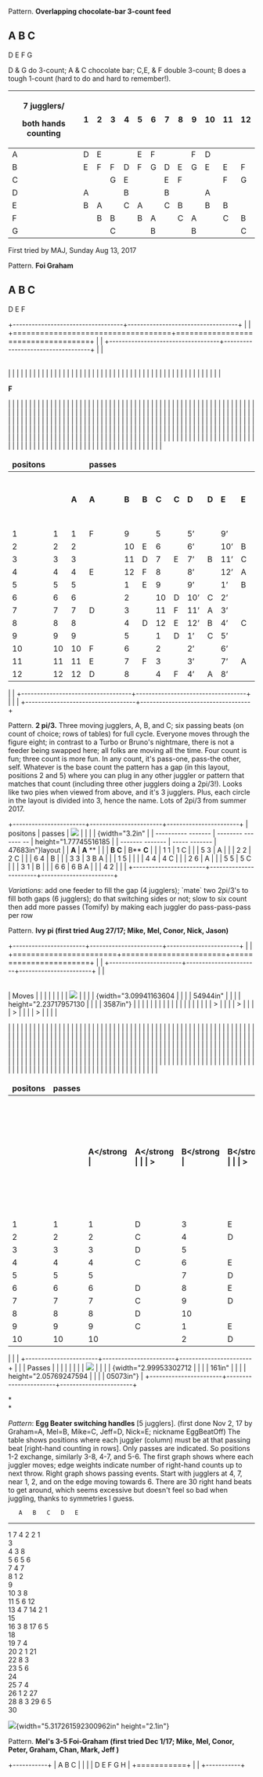 Pattern. **Overlapping chocolate-bar 3-count feed**

  A B C
  ---------
  D E F G

D & G do 3-count; A & C chocolate bar; C,E, & F double 3-count; B does a
tough 1-count (hard to do and hard to remember!).

<table>
<thead>
<tr class="header">
<th><p>7 jugglers/</p>
<p>both hands counting</p></th>
<th>1</th>
<th>2</th>
<th>3</th>
<th>4</th>
<th>5</th>
<th>6</th>
<th>7</th>
<th>8</th>
<th>9</th>
<th>10</th>
<th>11</th>
<th>12</th>
</tr>
</thead>
<tbody>
<tr class="odd">
<td>A</td>
<td>D</td>
<td>E</td>
<td></td>
<td></td>
<td>E</td>
<td>F</td>
<td></td>
<td></td>
<td>F</td>
<td>D</td>
<td></td>
<td></td>
</tr>
<tr class="even">
<td>B</td>
<td>E</td>
<td>F</td>
<td>F</td>
<td>D</td>
<td>F</td>
<td>G</td>
<td>D</td>
<td>E</td>
<td>G</td>
<td>E</td>
<td>E</td>
<td>F</td>
</tr>
<tr class="odd">
<td>C</td>
<td></td>
<td></td>
<td>G</td>
<td>E</td>
<td></td>
<td></td>
<td>E</td>
<td>F</td>
<td></td>
<td></td>
<td>F</td>
<td>G</td>
</tr>
<tr class="even">
<td>D</td>
<td>A</td>
<td></td>
<td></td>
<td>B</td>
<td></td>
<td></td>
<td>B</td>
<td></td>
<td></td>
<td>A</td>
<td></td>
<td></td>
</tr>
<tr class="odd">
<td>E</td>
<td>B</td>
<td>A</td>
<td></td>
<td>C</td>
<td>A</td>
<td></td>
<td>C</td>
<td>B</td>
<td></td>
<td>B</td>
<td>B</td>
<td></td>
</tr>
<tr class="even">
<td>F</td>
<td></td>
<td>B</td>
<td>B</td>
<td></td>
<td>B</td>
<td>A</td>
<td></td>
<td>C</td>
<td>A</td>
<td></td>
<td>C</td>
<td>B</td>
</tr>
<tr class="odd">
<td>G</td>
<td></td>
<td></td>
<td>C</td>
<td></td>
<td></td>
<td>B</td>
<td></td>
<td></td>
<td>B</td>
<td></td>
<td></td>
<td>C</td>
</tr>
</tbody>
</table>

First tried by MAJ, Sunday Aug 13, 2017

Pattern. **Foi Graham**

  A B C
  -------
  D E F

+-----------------------------------+-----------------------------------+
|                                   |
+===================================+===================================+
|                                   |
+-----------------------------------+-----------------------------------+
| <table>                           | <table>                           |
| <thead>                           | <thead>                           |
| <tr class="header">               | <tr class="header">               |
| <th>positons</th>                 | <th></th>                         |
| <th></th>                         | <th>passes</th>                   |
| <th></th>                         | <th></th>                         |
| <th></th>                         | <th></th>                         |
| </tr>                             | </tr>                             |
| </thead>                          | </thead>                          |
| <tbody>                           | <tbody>                           |
| <tr class="odd">                  | <tr class="odd">                  |
| <td></td>                         | <td></td>                         |
| <td><strong>A</strong></td>       | <td><strong>A</strong></td>       |
| <td><strong>B</strong></td>       | <td><strong>B</strong></td>       |
| <td><strong>C</strong></td>       | <td><strong>C</strong></td>       |
| <td><strong>D</strong></td>       | <td><strong>D</strong></td>       |
| <td><strong>E</strong></td>       | <td><strong>E</strong></td>       |
| <td><p></p>                       | <td><p></p>                       |
| <p><strong>F</strong></p></td>    | <p><strong>F</strong></p></td>    |
| </tr>                             | </tr>                             |
| <tr class="even">                 | <tr class="even">                 |
| <td>1</td>                        | <td>1</td>                        |
| <td>1</td>                        | <td>F</td>                        |
| <td>9</td>                        | <td></td>                         |
| <td>5</td>                        | <td></td>                         |
| <td>5’</td>                       | <td></td>                         |
| <td>9’</td>                       | <td></td>                         |
| <td>1’</td>                       | <td>A</td>                        |
| </tr>                             | </tr>                             |
| <tr class="odd">                  | <tr class="odd">                  |
| <td>2</td>                        | <td>2</td>                        |
| <td>2</td>                        | <td></td>                         |
| <td>10</td>                       | <td>E</td>                        |
| <td>6</td>                        | <td></td>                         |
| <td>6’</td>                       | <td></td>                         |
| <td>10’</td>                      | <td>B</td>                        |
| <td>2’</td>                       | <td></td>                         |
| </tr>                             | </tr>                             |
| <tr class="even">                 | <tr class="even">                 |
| <td>3</td>                        | <td>3</td>                        |
| <td>3</td>                        | <td></td>                         |
| <td>11</td>                       | <td>D</td>                        |
| <td>7</td>                        | <td>E</td>                        |
| <td>7’</td>                       | <td>B</td>                        |
| <td>11’</td>                      | <td>C</td>                        |
| <td>3’</td>                       | <td></td>                         |
| </tr>                             | </tr>                             |
| <tr class="odd">                  | <tr class="odd">                  |
| <td>4</td>                        | <td>4</td>                        |
| <td>4</td>                        | <td>E</td>                        |
| <td>12</td>                       | <td>F</td>                        |
| <td>8</td>                        | <td></td>                         |
| <td>8’</td>                       | <td></td>                         |
| <td>12’</td>                      | <td>A</td>                        |
| <td>4’</td>                       | <td>B</td>                        |
| </tr>                             | </tr>                             |
| <tr class="even">                 | <tr class="even">                 |
| <td>5</td>                        | <td>5</td>                        |
| <td>5</td>                        | <td></td>                         |
| <td>1</td>                        | <td>E</td>                        |
| <td>9</td>                        | <td></td>                         |
| <td>9’</td>                       | <td></td>                         |
| <td>1’</td>                       | <td>B</td>                        |
| <td>5’</td>                       | <td></td>                         |
| </tr>                             | </tr>                             |
| <tr class="odd">                  | <tr class="odd">                  |
| <td>6</td>                        | <td>6</td>                        |
| <td>6</td>                        | <td></td>                         |
| <td>2</td>                        | <td></td>                         |
| <td>10</td>                       | <td>D</td>                        |
| <td>10’</td>                      | <td>C</td>                        |
| <td>2’</td>                       | <td></td>                         |
| <td>6’</td>                       | <td></td>                         |
| </tr>                             | </tr>                             |
| <tr class="even">                 | <tr class="even">                 |
| <td>7</td>                        | <td>7</td>                        |
| <td>7</td>                        | <td>D</td>                        |
| <td>3</td>                        | <td></td>                         |
| <td>11</td>                       | <td>F</td>                        |
| <td>11’</td>                      | <td>A</td>                        |
| <td>3’</td>                       | <td></td>                         |
| <td>7’</td>                       | <td>C</td>                        |
| </tr>                             | </tr>                             |
| <tr class="odd">                  | <tr class="odd">                  |
| <td>8</td>                        | <td>8</td>                        |
| <td>8</td>                        | <td></td>                         |
| <td>4</td>                        | <td>D</td>                        |
| <td>12</td>                       | <td>E</td>                        |
| <td>12’</td>                      | <td>B</td>                        |
| <td>4’</td>                       | <td>C</td>                        |
| <td>8’</td>                       | <td></td>                         |
| </tr>                             | </tr>                             |
| <tr class="even">                 | <tr class="even">                 |
| <td>9</td>                        | <td>9</td>                        |
| <td>9</td>                        | <td></td>                         |
| <td>5</td>                        | <td></td>                         |
| <td>1</td>                        | <td>D</td>                        |
| <td>1’</td>                       | <td>C</td>                        |
| <td>5’</td>                       | <td></td>                         |
| <td>9’</td>                       | <td></td>                         |
| </tr>                             | </tr>                             |
| <tr class="odd">                  | <tr class="odd">                  |
| <td>10</td>                       | <td>10</td>                       |
| <td>10</td>                       | <td>F</td>                        |
| <td>6</td>                        | <td></td>                         |
| <td>2</td>                        | <td></td>                         |
| <td>2’</td>                       | <td></td>                         |
| <td>6’</td>                       | <td></td>                         |
| <td>10’</td>                      | <td>A</td>                        |
| </tr>                             | </tr>                             |
| <tr class="even">                 | <tr class="even">                 |
| <td>11</td>                       | <td>11</td>                       |
| <td>11</td>                       | <td>E</td>                        |
| <td>7</td>                        | <td>F</td>                        |
| <td>3</td>                        | <td></td>                         |
| <td>3’</td>                       | <td></td>                         |
| <td>7’</td>                       | <td>A</td>                        |
| <td>11’</td>                      | <td>B</td>                        |
| </tr>                             | </tr>                             |
| <tr class="odd">                  | <tr class="odd">                  |
| <td>12</td>                       | <td>12</td>                       |
| <td>12</td>                       | <td>D</td>                        |
| <td>8</td>                        | <td></td>                         |
| <td>4</td>                        | <td>F</td>                        |
| <td>4’</td>                       | <td>A</td>                        |
| <td>8’</td>                       | <td></td>                         |
| <td>12’</td>                      | <td>C</td>                        |
| </tr>                             | </tr>                             |
| </tbody>                          | </tbody>                          |
| </table>                          | </table>                          |
+-----------------------------------+-----------------------------------+
|                                   |                                   |
+-----------------------------------+-----------------------------------+

Pattern. **2 pi/3.** Three moving jugglers, A, B, and C; six passing
beats (on count of choice; rows of tables) for full cycle. Everyone
moves through the figure eight; in contrast to a Turbo or Bruno's
nightmare, there is not a feeder being swapped here; all folks are
moving all the time. Four count is fun; three count is more fun. In any
count, it's pass-one, pass-the other, self. Whatever is the base count
the pattern has a gap (in this layout, positions 2 and 5) where you can
plug in any other juggler or pattern that matches that count (including
three other jugglers doing a 2pi/3!). Looks like two pies when viewed
from above, and it's 3 jugglers. Plus, each circle in the layout is
divided into 3, hence the name. Lots of 2pi/3 from summer 2017.

+-----------------------+-----------------------+-----------------------+
|   positons            |   passes              | ![](media/image1.emf) |
|                       |                       | {width="3.2in"        |
|   ---------- -------  |   -------- ------- -- | height="1.77745516185 |
| ------- -------       | ----- -------         | 47683in"}layout       |
|              **A**    |            **A**   ** |                       |
| **B**   **C**         | B**   **C**           |                       |
|   1          1        |   1        C          |                       |
| 5       3             |       A               |                       |
|   2          2        |   2                C  |                       |
| 6       4             |       B               |                       |
|   3          3        |   3        B       A  |                       |
| 1       5             |                       |                       |
|   4          4        |   4        C          |                       |
| 2       6             |       A               |                       |
|   5          5        |   5                C  |                       |
| 3       1             |       B               |                       |
|   6          6        |   6        B       A  |                       |
| 4       2             |                       |                       |
+-----------------------+-----------------------+-----------------------+

*Variations*: add one feeder to fill the gap (4 jugglers); \`mate\` two
2pi/3's to fill both gaps (6 jugglers); do that switching sides or not;
slow to six count then add more passes (Tomify) by making each juggler
do pass-pass-pass per row

Pattern. **Ivy pi (first tried Aug 27/17; Mike, Mel, Conor, Nick,
Jason)**

+-----------------------+-----------------------+-----------------------+
|                       |
+=======================+=======================+=======================+
|                       |
+-----------------------+-----------------------+-----------------------+
| <table>               | <table>               | Moves                 |
| <thead>               | <thead>               |                       |
| <tr class="header">   | <tr class="header">   | ![](media/image2.emf) |
| <th>positons</th>     | <th>passes</th>       | {width="3.09941163604 |
| <th></th>             | <th></th>             | 54944in"              |
| <th></th>             | <th></th>             | height="2.23717957130 |
| </tr>                 | </tr>                 | 3587in"}              |
| </thead>              | </thead>              |                       |
| <tbody>               | <tbody>               |                       |
| <tr class="odd">      | <tr class="odd">      |                       |
| <td></td>             | <td></td>             |                       |
| <td><strong>A</strong | <td><strong>A</strong |                       |
| ></td>                | ></td>                |                       |
| <td><strong>B</strong | <td><strong>B</strong |                       |
| ></td>                | ></td>                |                       |
| <td><strong>C</strong | <td><strong>C</strong |                       |
| ></td>                | ></td>                |                       |
| <td><strong>D</strong | <td><strong>D</strong |                       |
| ></td>                | ></td>                |                       |
| <td><p></p>           | <td><p></p>           |                       |
| <p><strong>E</strong> | <p><strong>E</strong> |                       |
| </p></td>             | </p></td>             |                       |
| </tr>                 | </tr>                 |                       |
| <tr class="even">     | <tr class="even">     |                       |
| <td>1</td>            | <td>1</td>            |                       |
| <td>1</td>            | <td>D</td>            |                       |
| <td>3</td>            | <td>E</td>            |                       |
| <td>5</td>            | <td></td>             |                       |
| <td>7</td>            | <td>A</td>            |                       |
| <td>9</td>            | <td>B</td>            |                       |
| </tr>                 | </tr>                 |                       |
| <tr class="odd">      | <tr class="odd">      |                       |
| <td>2</td>            | <td>2</td>            |                       |
| <td>2</td>            | <td>C</td>            |                       |
| <td>4</td>            | <td>D</td>            |                       |
| <td>6</td>            | <td>A</td>            |                       |
| <td>8</td>            | <td>B</td>            |                       |
| <td>10</td>           | <td></td>             |                       |
| </tr>                 | </tr>                 |                       |
| <tr class="even">     | <tr class="even">     |                       |
| <td>3</td>            | <td>3</td>            |                       |
| <td>3</td>            | <td>D</td>            |                       |
| <td>5</td>            | <td></td>             |                       |
| <td>7</td>            | <td>E</td>            |                       |
| <td>9</td>            | <td>A</td>            |                       |
| <td>1</td>            | <td>C</td>            |                       |
| </tr>                 | </tr>                 |                       |
| <tr class="odd">      | <tr class="odd">      |                       |
| <td>4</td>            | <td>4</td>            |                       |
| <td>4</td>            | <td>C</td>            |                       |
| <td>6</td>            | <td>E</td>            |                       |
| <td>8</td>            | <td>A</td>            |                       |
| <td>10</td>           | <td></td>             |                       |
| <td>2</td>            | <td>B</td>            |                       |
| </tr>                 | </tr>                 |                       |
| <tr class="even">     | <tr class="even">     |                       |
| <td>5</td>            | <td>5</td>            |                       |
| <td>5</td>            | <td></td>             |                       |
| <td>7</td>            | <td>D</td>            |                       |
| <td>9</td>            | <td>E</td>            |                       |
| <td>1</td>            | <td>B</td>            |                       |
| <td>3</td>            | <td>C</td>            |                       |
| </tr>                 | </tr>                 |                       |
| <tr class="odd">      | <tr class="odd">      |                       |
| <td>6</td>            | <td>6</td>            |                       |
| <td>6</td>            | <td>D</td>            |                       |
| <td>8</td>            | <td>E</td>            |                       |
| <td>10</td>           | <td></td>             |                       |
| <td>2</td>            | <td>A</td>            |                       |
| <td>4</td>            | <td>B</td>            |                       |
| </tr>                 | </tr>                 |                       |
| <tr class="even">     | <tr class="even">     |                       |
| <td>7</td>            | <td>7</td>            |                       |
| <td>7</td>            | <td>C</td>            |                       |
| <td>9</td>            | <td>D</td>            |                       |
| <td>1</td>            | <td>A</td>            |                       |
| <td>3</td>            | <td>B</td>            |                       |
| <td>5</td>            | <td></td>             |                       |
| </tr>                 | </tr>                 |                       |
| <tr class="odd">      | <tr class="odd">      |                       |
| <td>8</td>            | <td>8</td>            |                       |
| <td>8</td>            | <td>D</td>            |                       |
| <td>10</td>           | <td></td>             |                       |
| <td>2</td>            | <td>E</td>            |                       |
| <td>4</td>            | <td>A</td>            |                       |
| <td>6</td>            | <td>C</td>            |                       |
| </tr>                 | </tr>                 |                       |
| <tr class="even">     | <tr class="even">     |                       |
| <td>9</td>            | <td>9</td>            |                       |
| <td>9</td>            | <td>C</td>            |                       |
| <td>1</td>            | <td>E</td>            |                       |
| <td>3</td>            | <td>A</td>            |                       |
| <td>5</td>            | <td></td>             |                       |
| <td>7</td>            | <td>B</td>            |                       |
| </tr>                 | </tr>                 |                       |
| <tr class="odd">      | <tr class="odd">      |                       |
| <td>10</td>           | <td>10</td>           |                       |
| <td>10</td>           | <td></td>             |                       |
| <td>2</td>            | <td>D</td>            |                       |
| <td>4</td>            | <td>E</td>            |                       |
| <td>6</td>            | <td>B</td>            |                       |
| <td>8</td>            | <td>C</td>            |                       |
| </tr>                 | </tr>                 |                       |
| </tbody>              | </tbody>              |                       |
| </table>              | </table>              |                       |
+-----------------------+-----------------------+-----------------------+
|                       |                       | Passes                |
|                       |                       |                       |
|                       |                       | ![](media/image3.emf) |
|                       |                       | {width="2.99953302712 |
|                       |                       | 161in"                |
|                       |                       | height="2.05769247594 |
|                       |                       | 05073in"}             |
+-----------------------+-----------------------+-----------------------+

*\
*

*Pattern*: **Egg Beater switching handles** \[5 jugglers\]. (first done
Nov 2, 17 by Graham=A, Mel=B, Mike=C, Jeff=D, Nick=E; nickname
EggBeatOff) The table shows positions where each juggler (column) must
be at that passing beat \[right-hand counting in rows\]. Only passes are
indicated. So positions 1-2 exchange, similarly 3-8, 4-7, and 5-6. The
first graph shows where each juggler moves; edge weights indicate number
of right-hand counts up to next throw. Right graph shows passing events.
Start with jugglers at 4, 7, near 1, 2, and on the edge moving towards
6. There are 30 right hand beats to get around, which seems excessive
but doesn't feel so bad when juggling, thanks to symmetries I guess.

       A   B   C   D   E
  ---- --- --- --- --- ---
  1        7           4
  2    2       1       
  3                    
  4    3   8           
  5                6   5
  6                    
  7    4           7   
  8        1   2       
  9                    
  10           3   8   
  11   5               6
  12                   
  13           4       7
  14       2       1   
  15                   
  16       3           8
  17   6       5       
  18                   
  19   7   4           
  20               2   1
  21                   
  22   8           3   
  23       5   6       
  24                   
  25           7   4   
  26   1               2
  27                   
  28           8       3
  29       6       5   
  30                   

![](media/image4.emf){width="5.317261592300962in" height="2.1in"}

Pattern. **Mel's 3-5 Foi-Graham (first tried Dec 1/17; Mike, Mel, Conor,
Peter, Graham, Chan, Mark, Jeff )**

+-----------+
| A B C     |
|           |
| D E F G H |
+===========+
|           |
+-----------+

